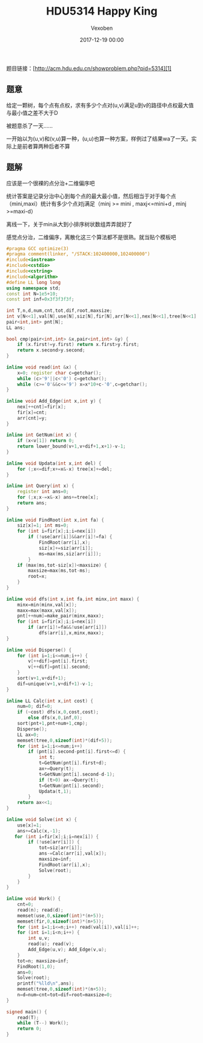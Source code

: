 ﻿---
layout: post
title: HDU5314 Happy King
date: 2017-12-19 00:00
categories: training
tags: 数据结构
img: https://vexoben.github.io/oi-blog/assets/images/Blog/2017-12-19-HDU5314-Happy-King.JPG
author: Vexoben
---

题目链接：[http://acm.hdu.edu.cn/showproblem.php?pid=5314][1]

## **题意**

给定一颗树，每个点有点权，求有多少个点对(u,v)满足u到v的路径中点权最大值与最小值之差不大于D

被题意杀了一天......

一开始以为(u,v)和(v,u)算一种，(u,u)也算一种方案，样例过了结果wa了一天。实际上是前者算两种后者不算

## 题解

应该是一个很裸的点分治+二维偏序吧

统计答案是记录分治中心到每个点的最大最小值，然后相当于对于每个点（mini,maxi）统计有多少个点对j满足（minj >= mini , maxj<=mini+d , minj >=maxi-d）

离线一下，关于min从大到小排序树状数组弄弄就好了

感觉点分治，二维偏序，离散化这三个算法都不是很熟。就当贴个模板吧

```cpp
#pragma GCC optimize(3)  
#pragma comment(linker, "/STACK:102400000,102400000")  
#include<iostream>  
#include<cstdio>  
#include<cstring>  
#include<algorithm>  
#define LL long long  
using namespace std;  
const int N=1e5+10;  
const int inf=0x3f3f3f3f;  
  
int T,n,d,num,cnt,tot,dif,root,maxsize;  
int v[N<<1],val[N],use[N],siz[N],fir[N],arr[N<<1],nex[N<<1],tree[N<<1];  
pair<int,int> pnt[N];  
LL ans;  
  
bool cmp(pair<int,int> &x,pair<int,int> &y) {  
    if (x.first!=y.first) return x.first>y.first;  
    return x.second>y.second;  
}  
  
inline void read(int &x) {  
    x=0; register char c=getchar();  
    while (c>'9'||c<'0') c=getchar();  
    while (c>='0'&&c<='9') x=x*10+c-'0',c=getchar();  
}  
  
inline void Add_Edge(int x,int y) {  
    nex[++cnt]=fir[x];  
    fir[x]=cnt;  
    arr[cnt]=y;  
}  
  
inline int GetNum(int x) {  
    if (x<v[1]) return 0;  
    return lower_bound(v+1,v+dif+1,x+1)-v-1;  
}  
  
inline void Updata(int x,int del) {  
    for (;x<=dif;x+=x&-x) tree[x]+=del;  
}  
  
inline int Query(int x) {  
    register int ans=0;  
    for (;x;x-=x&-x) ans+=tree[x];  
    return ans;  
}  
  
inline void FindRoot(int x,int fa) {  
    siz[x]=1; int ms=0;  
    for (int i=fir[x];i;i=nex[i])  
        if (!use[arr[i]]&&arr[i]!=fa) {  
            FindRoot(arr[i],x);  
            siz[x]+=siz[arr[i]];  
            ms=max(ms,siz[arr[i]]);  
        }  
    if (max(ms,tot-siz[x])<maxsize) {  
        maxsize=max(ms,tot-ms);  
        root=x;  
    }  
}  
  
inline void dfs(int x,int fa,int minx,int maxx) {  
    minx=min(minx,val[x]);  
    maxx=max(maxx,val[x]);  
    pnt[++num]=make_pair(minx,maxx);  
    for (int i=fir[x];i;i=nex[i])  
        if (arr[i]!=fa&&!use[arr[i]])  
            dfs(arr[i],x,minx,maxx);  
}  
  
inline void Disperse() {  
    for (int i=1;i<=num;i++) {  
        v[++dif]=pnt[i].first;  
        v[++dif]=pnt[i].second;  
    }  
    sort(v+1,v+dif+1);  
    dif=unique(v+1,v+dif+1)-v-1;  
}  
  
inline LL Calc(int x,int cost) {  
    num=0; dif=0;  
    if (~cost) dfs(x,0,cost,cost);  
        else dfs(x,0,inf,0);  
    sort(pnt+1,pnt+num+1,cmp);  
    Disperse();  
    LL ax=0;  
    memset(tree,0,sizeof(int)*(dif+5));  
    for (int i=1;i<=num;i++)   
        if (pnt[i].second-pnt[i].first<=d) {  
            int t;  
            t=GetNum(pnt[i].first+d);  
            ax+=Query(t);  
            t=GetNum(pnt[i].second-d-1);  
            if (t>0) ax-=Query(t);             
            t=GetNum(pnt[i].second);  
            Updata(t,1);  
        }  
    return ax<<1;  
}  
  
inline void Solve(int x) {  
    use[x]=1;  
    ans+=Calc(x,-1);  
   for (int i=fir[x];i;i=nex[i]) {  
        if (!use[arr[i]]) {       
            tot=siz[arr[i]];  
            ans-=Calc(arr[i],val[x]);  
            maxsize=inf;  
            FindRoot(arr[i],x);  
            Solve(root);  
        }  
    }  
}  
  
inline void Work() {  
    cnt=0;  
    read(n); read(d);  
    memset(use,0,sizeof(int)*(n+5));  
    memset(fir,0,sizeof(int)*(n+5));  
    for (int i=1;i<=n;i++) read(val[i]),val[i]++;  
    for (int i=1;i<n;i++) {  
        int u,v;  
        read(u); read(v);  
        Add_Edge(u,v); Add_Edge(v,u);  
    }  
    tot=n; maxsize=inf;  
    FindRoot(1,0);  
    ans=0;  
    Solve(root);  
    printf("%lld\n",ans);  
    memset(tree,0,sizeof(int)*(n+5));  
    n=d=num=cnt=tot=dif=root=maxsize=0;  
}  
  
signed main() {  
    read(T);  
    while (T--) Work();  
    return 0;  
}  
```


  [1]: http://acm.hdu.edu.cn/showproblem.php?pid=5314